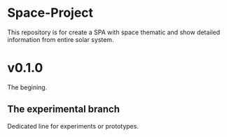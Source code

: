 # Space-Project
This repository is for create a SPA with space thematic and show detailed information from entire solar system.

# v0.1.0

The begining.

## The experimental branch

Dedicated line for experiments or prototypes.